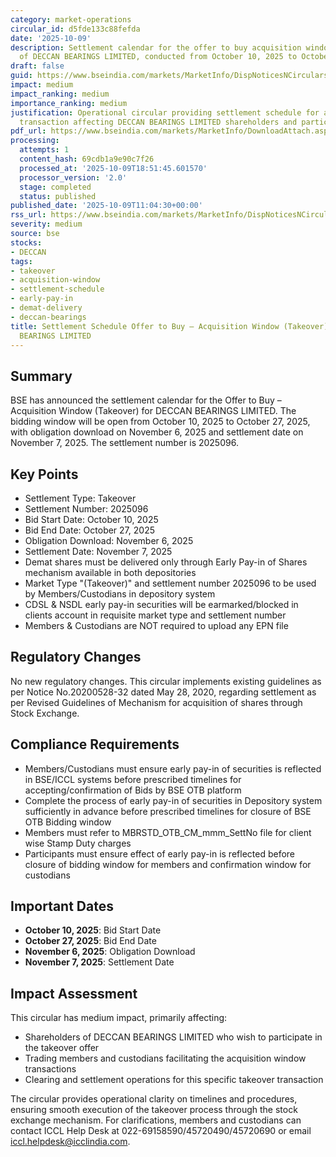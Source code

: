 ```yaml
---
category: market-operations
circular_id: d5fde133c88fefda
date: '2025-10-09'
description: Settlement calendar for the offer to buy acquisition window (takeover)
  of DECCAN BEARINGS LIMITED, conducted from October 10, 2025 to October 27, 2025.
draft: false
guid: https://www.bseindia.com/markets/MarketInfo/DispNoticesNCirculars.aspx?Noticeid={3D3885D6-D2EA-4844-A554-5A13DFE89CC7}&noticeno=20251009-18&dt=10/09/2025&icount=18&totcount=72&flag=0
impact: medium
impact_ranking: medium
importance_ranking: medium
justification: Operational circular providing settlement schedule for a specific takeover
  transaction affecting DECCAN BEARINGS LIMITED shareholders and participating members.
pdf_url: https://www.bseindia.com/markets/MarketInfo/DownloadAttach.aspx?id=20251009-18&attachedId=
processing:
  attempts: 1
  content_hash: 69cdb1a9e90c7f26
  processed_at: '2025-10-09T18:51:45.601570'
  processor_version: '2.0'
  stage: completed
  status: published
published_date: '2025-10-09T11:04:30+00:00'
rss_url: https://www.bseindia.com/markets/MarketInfo/DispNoticesNCirculars.aspx?Noticeid={3D3885D6-D2EA-4844-A554-5A13DFE89CC7}&noticeno=20251009-18&dt=10/09/2025&icount=18&totcount=72&flag=0
severity: medium
source: bse
stocks:
- DECCAN
tags:
- takeover
- acquisition-window
- settlement-schedule
- early-pay-in
- demat-delivery
- deccan-bearings
title: Settlement Schedule Offer to Buy – Acquisition Window (Takeover) for DECCAN
  BEARINGS LIMITED
---
```


## Summary

BSE has announced the settlement calendar for the Offer to Buy – Acquisition Window (Takeover) for DECCAN BEARINGS LIMITED. The bidding window will be open from October 10, 2025 to October 27, 2025, with obligation download on November 6, 2025 and settlement date on November 7, 2025. The settlement number is 2025096.

## Key Points

- Settlement Type: Takeover
- Settlement Number: 2025096
- Bid Start Date: October 10, 2025
- Bid End Date: October 27, 2025
- Obligation Download: November 6, 2025
- Settlement Date: November 7, 2025
- Demat shares must be delivered only through Early Pay-in of Shares mechanism available in both depositories
- Market Type "(Takeover)" and settlement number 2025096 to be used by Members/Custodians in depository system
- CDSL & NSDL early pay-in securities will be earmarked/blocked in clients account in requisite market type and settlement number
- Members & Custodians are NOT required to upload any EPN file

## Regulatory Changes

No new regulatory changes. This circular implements existing guidelines as per Notice No.20200528-32 dated May 28, 2020, regarding settlement as per Revised Guidelines of Mechanism for acquisition of shares through Stock Exchange.

## Compliance Requirements

- Members/Custodians must ensure early pay-in of securities is reflected in BSE/ICCL systems before prescribed timelines for accepting/confirmation of Bids by BSE OTB platform
- Complete the process of early pay-in of securities in Depository system sufficiently in advance before prescribed timelines for closure of BSE OTB Bidding window
- Members must refer to MBRSTD_OTB_CM_mmm_SettNo file for client wise Stamp Duty charges
- Participants must ensure effect of early pay-in is reflected before closure of bidding window for members and confirmation window for custodians

## Important Dates

- **October 10, 2025**: Bid Start Date
- **October 27, 2025**: Bid End Date
- **November 6, 2025**: Obligation Download
- **November 7, 2025**: Settlement Date

## Impact Assessment

This circular has medium impact, primarily affecting:
- Shareholders of DECCAN BEARINGS LIMITED who wish to participate in the takeover offer
- Trading members and custodians facilitating the acquisition window transactions
- Clearing and settlement operations for this specific takeover transaction

The circular provides operational clarity on timelines and procedures, ensuring smooth execution of the takeover process through the stock exchange mechanism. For clarifications, members and custodians can contact ICCL Help Desk at 022-69158590/45720490/45720690 or email iccl.helpdesk@icclindia.com.